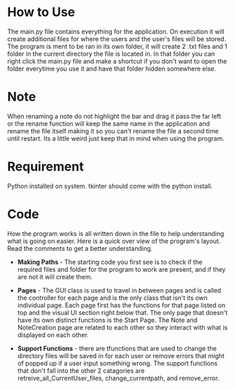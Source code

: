 # How to Use
The main.py file contains everything for the application. On execution it will create additional files for where the users and the user's files will be stored. The program is ment to be ran in its own folder, it will create 2 .txt files and 1 folder in the current directory the file is located in. In that folder you can right click the main.py file and make a shortcut if you don't want to open the folder everytime you use it and have that folder hidden somewhere else.

# Note
When renaming a note do not highlight the bar and drag it pass the far left or the rename function will keep the same name in the application and rename the file itself making it so you can't rename the file a second time until restart. Its a little weird just keep that in mind when using the program.

# Requirement
Python installed on system. tkinter should come with the python install.

# Code
How the program works is all written down in the file to help understanding what is going on easier. Here is a quick over view of the program's layout. Read the comments to get a better understanding.

- **Making Paths** - The starting code you first see is to check if the required files and folder for the program to work are present, and if they are not it will create them.

- **Pages** - The GUI class is used to travel in between pages and is called the controller for each page and is the only class that isn't its own individual page. Each page first has the functions for that page listed on top and the visual UI section right below that. The only page that doesn't have its own distinct functions is the Start Page. The Note and NoteCreation page are related to each other so they interact with what is displayed on each other.

- **Support Functions** - there are tfunctions that are used to change the directory files will be saved in for each user or remove errors that might of popped up if a user input something wrong. The support functions that don't fall into the other 2 catagories are retreive_all_CurrentUser_files, change_currentpath, and remove_error.

